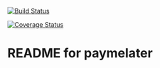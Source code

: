 [![Build Status](https://secure.travis-ci.org/armandorvila/paymelater.png)](http://travis-ci.org/armandorvila/paymelater)

[![Coverage Status](https://coveralls.io/repos/armandorvila/paymelater/badge.png)](https://coveralls.io/r/armandorvila/paymelater)

README for paymelater
==========================
